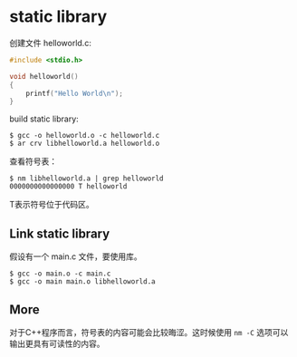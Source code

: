 # static library

创建文件 helloworld.c:

```c
#include <stdio.h>

void helloworld()
{
    printf("Hello World\n");
}
```

build static library:

```
$ gcc -o helloworld.o -c helloworld.c
$ ar crv libhelloworld.a helloworld.o
```

查看符号表：

```
$ nm libhelloworld.a | grep helloworld
0000000000000000 T helloworld
```

T表示符号位于代码区。

## Link static library

假设有一个 main.c 文件，要使用库。

```
$ gcc -o main.o -c main.c
$ gcc -o main main.o libhelloworld.a
```

## More

对于C++程序而言，符号表的内容可能会比较晦涩。这时候使用 `nm -C` 选项可以输出更具有可读性的内容。